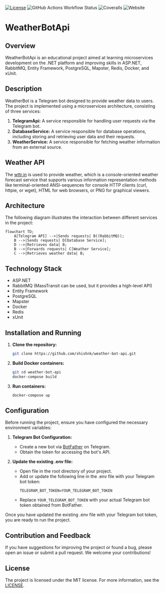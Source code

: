 [![License](https://img.shields.io/badge/license-MIT-green?style=for-the-badge)](./LICENSE)
![GitHub Actions Workflow Status](https://img.shields.io/github/actions/workflow/status/shishnk/weather-bot-api/dotnet.yml?style=for-the-badge&label=BUILD%2FTESTS)
![Coveralls](https://img.shields.io/coverallsCoverage/github/shishnk/weather-bot-api?style=for-the-badge)
![Website](https://img.shields.io/website?url=https%3A%2F%2Fwttr.in%2F&style=for-the-badge&label=wttr.in)

# WeatherBotApi

## Overview

WeatherBotApi is an educational project aimed at learning microservices development on the .NET platform and improving skills in ASP.NET, RabbitMQ, Entity Framework, PostgreSQL, Mapster, Redis, Docker, and xUnit.

## Description

WeatherBot is a Telegram bot designed to provide weather data to users. The project is implemented using a microservices architecture, consisting of three services:

1. **TelegramApi:** A service responsible for handling user requests via the Telegram bot.
2. **DatabaseService:** A service responsible for database operations, including storing and retrieving user data and their requests.
3. **WeatherService:** A service responsible for fetching weather information from an external source.

## Weather API
The [wttr.in](https://github.com/chubin/wttr.in) is used to provide weather, which is  a console-oriented weather forecast service that supports various information representation methods like terminal-oriented ANSI-sequences for console HTTP clients (curl, httpie, or wget), HTML for web browsers, or PNG for graphical viewers.


## Architecture

The following diagram illustrates the interaction between different services in the project:

```mermaid
flowchart TD;
    A[Telegram API] -->|Sends requests| B((RabbitMQ));
    B -->|Sends requests| D[Database Service];
    D -->|Retrieves data| B;
    B -->|Forwards requests| C[Weather Service];
    C -->|Retrieves weather data| B;

```

## Technology Stack

- ASP.NET
- RabbitMQ (MassTransit can be used, but it provides a high-level API)
- Entity Framework
- PostgreSQL
- Mapster
- Docker
- Redis
- xUnit

## Installation and Running

1. **Clone the repository:**
   ```bash
   git clone https://github.com/shishnk/weather-bot-api.git
   ```
2. **Build Docker containers:**
    ```bash
    git cd weather-bot-api
    docker-compose build
    ```
3. **Run containers:**
    ```bash
    docker-compose up
    ```
    
## Configuration

Before running the project, ensure you have configured the necessary environment variables:

1. **Telegram Bot Configuration:**
    - Create a new bot via [BotFather](https://t.me/botfather) on Telegram.
    - Obtain the token for accessing the bot's API.

2. **Update the existing .env file:**
    - Open file in the root directory of your project.
    - Add or update the following line in the .env file with your Telegram bot token:
      ```
      TELEGRAM_BOT_TOKEN=YOUR_TELEGRAM_BOT_TOKEN
      ```
    - Replace `YOUR_TELEGRAM_BOT_TOKEN` with your actual Telegram bot token obtained from BotFather.

Once you have updated the existing .env file with your Telegram bot token, you are ready to run the project.


## Contribution and Feedback

If you have suggestions for improving the project or found a bug, please open an issue or submit a pull request. We welcome your contributions!


## License

The project is licensed under the MIT license. For more information, see the [LICENSE](https://github.com/shishnk/weather-bot-api/blob/master/LICENSE).

